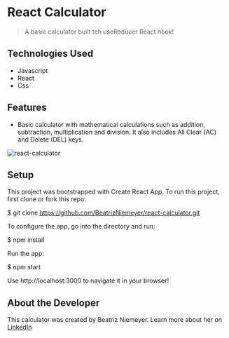 # React Calculator
> A basic calculator built teh useReducer React hook!


## Technologies Used
- Javascript
- React
- Css



## Features
- Basic calculator with mathematical calculations such as addition, subtraction, multiplication and division. It also includes All Clear (AC) and Delete (DEL) keys.

![react-calculator](https://user-images.githubusercontent.com/98921140/188715609-3c9eb202-3414-438f-9731-bba692bf947d.gif)


## Setup
This project was bootstrapped with Create React App. To run this project, first clone or fork this repo:<br>

$ git clone https://github.com/BeatrizNiemeyer/react-calculator.git <br>

To configure the app, go into the directory and run: <br>

$ npm install<br>

Run the app:<br>

$ npm start<br>

Use http://localhost:3000 to navigate it in your browser!<br>


## About the Developer
This calculator was created by Beatriz Niemeyer. Learn more about her on [LinkedIn](https://www.linkedin.com/in/beatriz-niemeyer/)


